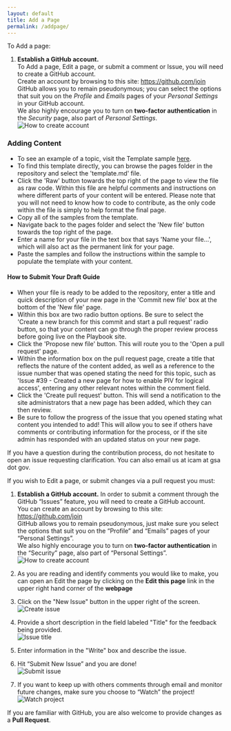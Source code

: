```yaml
---
layout: default
title: Add a Page
permalink: /addpage/
---
```


To Add a page:

1. **Establish a GitHub account.**  
  To Add a page, Edit a page, or submit a comment or Issue, you will need to create a GitHub account.  
  Create an account by browsing to this site: https://github.com/join  
  GitHub allows you to remain pseudonymous; you can select the options that suit you on the _Profile_ and _Emails_ pages of your _Personal Settings_ in your GitHub account.  
  We also highly encourage you to turn on **two-factor authentication** in the _Security_ page, also part of _Personal Settings_.  
  ![How to create account]({{site.baseurl}}/assets/img/create_github_account.png)

### Adding Content

*  To see an example of a topic, visit the Template sample [here](/pages/template.md).
*  To find this template directly, you can browse the pages folder in the repository and select the 'template.md' file.
*  Click the 'Raw' button towards the top right of the page to view the file as raw code. Within this file are helpful comments and instructions on where different parts of your content will be entered. Please note that you will not need to know how to code to contribute, as the only code within the file is simply to help format the final page.
*  Copy all of the samples from the template.
*  Navigate back to the pages folder and select the 'New file' button towards the top right of the page.
*  Enter a name for your file in the text box that says 'Name your file...', which will also act as the permanent link for your page.
*  Paste the samples and follow the instructions within the sample to populate the template with your content.

#### How to Submit Your Draft Guide
*  When your file is ready to be added to the repository, enter a title and quick description of your new page in the 'Commit new file' box at the bottom of the 'New file' page.
*  Within this box are two radio button options. Be sure to select the 'Create a new branch for this commit and start a pull request' radio button, so that your content can go through the proper review process before going live on the Playbook site.
*  Click the 'Propose new file' button. This will route you to the 'Open a pull request' page.
*  Within the information box on the pull request page, create a title that reflects the nature of the content added, as well as a reference to the issue number that was opened stating the need for this topic, such as 'Issue #39 - Created a new page for how to enable PIV for logical access', entering any other relevant notes within the comment field.
*  Click the 'Create pull request' button. This will send a notification to the site administrators that a new page has been added, which they can then review.
*  Be sure to follow the progress of the issue that you opened stating what content you intended to add! This will allow you to see if others have comments or contributing information for the process, or if the site admin has responded with an updated status on your new page.

If you have a question during the contribution process, do not hesitate to open an issue requesting clarification.  You can also email us at icam at gsa dot gov.




If you wish to Edit a page, or submit changes via a pull request you must:

1. **Establish a GitHub account.** In order to submit a comment through the GitHub “Issues” feature, you will need to create a GitHub account.  
You can create an account by browsing to this site: https://github.com/join  
GitHub allows you to remain pseudonymous, just make sure you select the options that suit you on the “Profile” and “Emails” pages of your “Personal Settings”.  
We also highly encourage you to turn on **two-factor authentication** in the “Security” page, also part of “Personal Settings”.  
  ![How to create account]({{site.baseurl}}/assets/img/create_github_account.png)

2. As you are reading and identify comments you would like to make, you can open an Edit the page by clicking on the **Edit this page** link in the upper right hand corner of the **webpage**  

2. Click on the "New Issue" button in the upper right of the screen.  
    ![Create issue]({{site.baseurl}}/assets/img/create_new_issue.png)

2. Provide a short description in the field labeled "Title" for the feedback being provided.  
    ![Issue title]({{site.baseurl}}/assets/img/issue_title.png)
	
2. Enter information in the "Write" box and describe the issue.  

2. Hit “Submit New Issue” and you are done!  
    ![Submit issue]({{site.baseurl}}/assets/img/submit_new_issue.png)

2. If you want to keep up with others comments through email and monitor future changes, make sure you choose to “Watch” the project!  
    ![Watch project]({{site.baseurl}}/assets/img/watch_project.png)

If you are familiar with GitHub, you are also welcome to provide changes as a **Pull Request**.  
